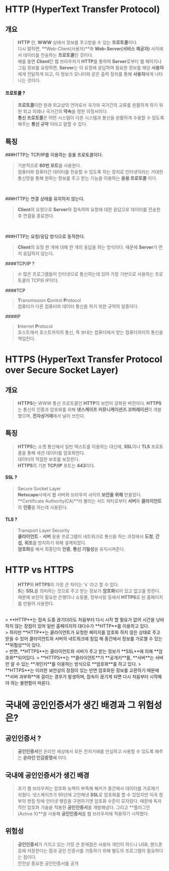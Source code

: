 
# HTTP (HyperText Transfer Protocol)

## 개요
> **HTTP**  란, **WWW** 상에서 정보를 주고받을 수 있는 **프로토콜**이다.  
> 다시 말하면, **Web-Client(사용자)**와 **Web-Server(서비스 제공자)** 사이에서 데이터를 전송하는 **프로토콜**인 것이다.  
> 예를 들면 **Client**인 웹 브라우저가 **HTTP**를 통하여 **Server**로부터 웹 페이지나 그림 정보를 요청하면, **Server**는 이 요청에 응답하여 필요한 정보를 해당 **사용자**에게 전달하게 되고, 이 정보가 모니터와 같은 출력 장치를 통해 **사용자**에게 나타나는 것이다.  

#### 프로토콜 ?
> **프로토콜**이란 원래 외교상의 언어로서 국가와 국가간의 교류를 원활하게 하기 위한 외교 의례나 국가간의 **약속**을 정한 의정서이다.  
> **통신 프로토콜**은 어떤 시스템이 다른 시스템과 통신을 원활하게 수용할 수 있도록 해주는 **통신 규약** 이라고 말할 수 있다. 

## 특징
###HTTP는 TCP/IP를 이용하는 응용 프로토콜이다.  
> 기본적으로 **80번 포트**를 사용한다.  
> 컴퓨터와 컴퓨터간 데이터를 전송할 수 있도록 하는 장치로 인터넷이라는 거대한 통신망을 통해 원하는 정보를 주고 받는 기능을 이용하는 **응용 프로토콜** 이다.
<br>

###HTTP는 연결 상태를 유지하지 않는다.  
> **Client**의 요청으로 **Server**와 접속하여 요청에 대한 응답으로 데이터를 전송한 후 연결을 종료한다.
<br>

###HTTP는 요청/응답 방식으로 동작한다.
> **Client**의 요청 한 개에 대해 한 개의 응답을 하는 방식이다. 때문에 **Server**가 먼저 응답하지 않는다.

####TCP/IP ?
> 수 많은 프로그램들이 인터넷으로 통신하는데 있어 가장 기반으로 사용하는 프로토콜이 TCP와 IP이다.  

####TCP
> **T**ransmission **C**ontrol **P**rotocol  
> 컴퓨터가 다른 컴퓨터와 데이터 통신을 하기 위한 규약의 일종이다.  

####IP
> **I**nternet **P**rotocol  
> 호스트에서 호스트까지의 통신, 즉 보내는 컴퓨터에서 받는 컴퓨터까지의 통신을 책임진다.  


# HTTPS (HyperText Transfer Protocol over Secure Socket Layer)

## 개요 
> **HTTPS**는 WWW 통신 프로토콜인 **HTTP**의 보안이 강화된 버전이다. **HTTPS**는 통신의 인증과 암호화를 위해 **넷스케이프 커뮤니케이션즈 코퍼레이션**이 개발했으며, **전자상거래**에서 널리 쓰인다.  

## 특징
> **HTTPS**는 소켓 통신에서 일반 텍스트를 이용하는 대신에, **SSL**이나 **TLS** 프로토콜을 통해 세션 데이터를 암호화한다.  
> 데이터의 적절한 보호를 보장한다.  
> **HTTPS**의 기본 **TCP/IP** 포트는 **443**이다.  

#### SSL ?
> Secure Socket Layer  
> **Netscape**사에서 웹 서버와 브라우저 사이의 **보안을 위해** 만들었다.  
> **Certificate Authority(CA)**라 불리는 서드 파티로부터 **서버**와 **클라이언트**의 **인증**을 하는데 사용된다.  

#### TLS ?
> Transport Layer Security  
> **클라이언트** - **서버** 응용 프로그램이 네트워크로 통신을 하는 과정에서 **도청**, **간섭**, **위조**를 방지하기 위해 설계되었다.  
> **암호화**를 해서 최종단의 **인증**, **통신 기밀성**을 유지시켜준다.  

# HTTP vs HTTPS


> **HTTP**와 **HTTPS**의 가장 큰 차이는 's' 라고 할 수 있다.  
> **S**는 **SSL**를 의미하는 것으로 주고 받는 정보가 **암호화**되어 있고 없고를 뜻한다. 때문에 보안이 필요한 은행이나 쇼핑몰, 정부사잍 등에서 **HTTPS**로 된 홈페이지를 만들어 사용한다.

<br>
> **HTTP**는 접속 도중 끊기더라도 처음부터 다시 시작 할 필요가 없어 시간을 낭비하지 않는 장점이 있어 일반 홈페이지의 대다수가 **HTTP**를 이용하고 있다.

<br>
> 하지만 **HTTP**는 클라이언트가 요청한 페이지를 암호화 하지 않은 상태로 주고 받을 수 있어 클라이언트와 서버의 네트워크에 침입 해 중간에서 정보를 가로챌 수 있는 **위험성**이 있다.

<br>
> 반면, **HTTPS**는 클라이언트와 서버가 주고 받는 정보가 **SSL**에 의해 **암호화**되어있다.   
> **HTTPS**는 **클라이언트**가 **공개키**를, **서버**는 서버만 알 수 있는 **개인키**를 이용하는 방식으로 **암호화**를 하고 있다.  
> **HTTPS**는 이러한 보안상의 장점이 있는 반면 암호화된 정보를 교환하기 때문에 **서버 과부화**에 걸리는 경우가 발생하며, 접속이 끊기게 되면 다시 처음부터 시작해야 하는 불편함이 따른다.

# 국내에 공인인증서가 생긴 배경과 그 위험성은?

## 공인인증서 ?
> **공인인증서**란 온라인 세상에서 모든 전자거래를 안심하고 사용할 수 있도록 해주는 **온라인 인감증명서** 이다. 

## 국내에 공인인증서가 생긴 배경
> 초기 웹 브라우저는 암호화 능력이 부족해 해커가 중간에서 데이터를 가로채기 쉬웠다. 넷스케이프가 95년에 고안해낸 **SSL**로 암호화를 할 수 있었지만 미국 정부의 방침 탓에 인터넷 뱅킹을 구현하기엔 암호화 수준이 모자랐다. 때문에 독자적인 암호화 기술을 적용한 **공인인증서**를 개발해냈다. 그리고 **플러그인(Active X)**을 사용해 **공인인증서**를 웹 브라우저에 적용하기 시작했다.

## 위험성
> **공인인증서**가 가지고 있는 가장 큰 문제점은 사용자 개인이 하드나 USB, 핸드폰 등에 저장한다는 점과 공인 인증서를 가동하기 위해 별도의 프로그램이 필요하다는 점이다.  
> 안전상 중요한 공인인증서를 공개  




